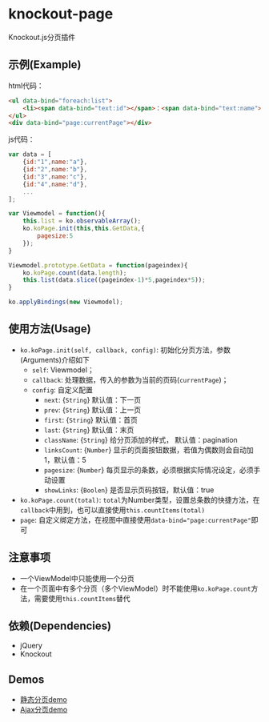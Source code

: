 # knockout-page
Knockout.js分页插件

## 示例(Example)
html代码：
```html
<ul data-bind="foreach:list">
	<li><span data-bind="text:id"></span>：<span data-bind="text:name"></span></li>
</ul>
<div data-bind="page:currentPage"></div>
```
js代码：
```js
var data = [
	{id:"1",name:"a"},
	{id:"2",name:"b"},
	{id:"3",name:"c"},
	{id:"4",name:"d"},
	...
];

var Viewmodel = function(){
	this.list = ko.observableArray();
	ko.koPage.init(this,this.GetData,{
		pagesize:5
	});
}

Viewmodel.prototype.GetData = function(pageindex){
	ko.koPage.count(data.length);
	this.list(data.slice((pageindex-1)*5,pageindex*5));
}

ko.applyBindings(new Viewmodel);
```

## 使用方法(Usage)
- `ko.koPage.init(self, callback, config)`: 初始化分页方法，参数(Arguments)介绍如下
  * `self`: Viewmodel；
  * `callback`: 处理数据，传入的参数为当前的页码(`currentPage`)；
  * `config`: 自定义配置
    * `next`: {`String`} 默认值：下一页
    * `prev`: {`String`} 默认值：上一页
    * `first`: {`String`} 默认值：首页
    * `last`: {`String`} 默认值：末页
    * `className`: {`String`} 给分页添加的样式， 默认值：pagination
    * `linksCount`: {`Number`} 显示的页面按钮数据，若值为偶数则会自动加1，默认值：5
    * `pagesize`: {`Number`} 每页显示的条数，必须根据实际情况设定，必须手动设置
    * `showLinks`: {`Boolen`} 是否显示页码按钮，默认值：true
- `ko.koPage.count(total)`: `total`为Number类型，设置总条数的快捷方法，在`callback`中用到，也可以直接使用`this.countItems(total)`
- `page`: 自定义绑定方法，在视图中直接使用`data-bind="page:currentPage"`即可

## 注意事项
- 一个ViewModel中只能使用一个分页
- 在一个页面中有多个分页（多个ViewModel）时不能使用`ko.koPage.count`方法，需要使用`this.countItems`替代
 
## 依赖(Dependencies)
- jQuery
- Knockout

## Demos
- [静态分页demo](http://www.xiaoboy.com/demos/knockout-page/static.html)
- [Ajax分页demo](http://www.xiaoboy.com/demos/knockout-page/ajax.html)
